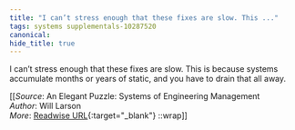 ```yaml
---
title: "I can’t stress enough that these fixes are slow. This ..."
tags: systems supplementals-10287520
canonical: 
hide_title: true
---
```


I can’t stress enough that these fixes are slow. This is because systems accumulate months or years of static, and you have to drain that all away.


[[_Source_: An Elegant Puzzle: Systems of Engineering Management<br>
_Author_: Will Larson<br>
_More_: [Readwise URL](https://readwise.io/open/417156908){:target="_blank"}
::wrap]]